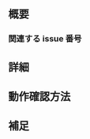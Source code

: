 ## 概要

<!-- 概要 -->

### 関連する issue 番号

<!-- issue 番号 -->

## 詳細

<!-- 詳細 -->

## 動作確認方法

<!-- 動作確認方法 -->

## 補足

<!-- 補足 -->